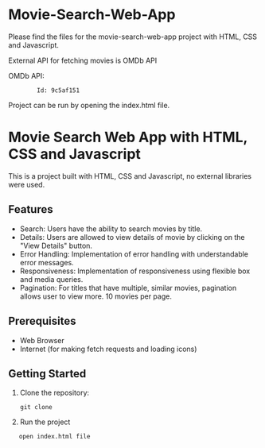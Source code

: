 # Movie-Search-Web-App

Please find the files for the movie-search-web-app project with HTML, CSS and Javascript.

External API for fetching movies is OMDb API 

OMDb API:

          
            Id: 9c5af151
           
 
 
    
    
Project can be run by opening the index.html file.


# Movie Search Web App with HTML, CSS and Javascript

This is a project built with HTML, CSS and Javascript, no external libraries were used. 

## Features

- Search: Users have the ability to search movies by title.
- Details: Users are allowed to view details of movie by clicking on the "View Details" button.
- Error Handling: Implementation of error handling with understandable error messages.
- Responsiveness: Implementation of responsiveness using flexible box and media queries.
- Pagination: For titles that have multiple, similar movies, pagination allows user to view more. 10 movies per page.

## Prerequisites

- Web Browser
- Internet (for making fetch requests and loading icons)

## Getting Started

1. Clone the repository:
   ```shell
   git clone 
   
2. Run the project
```shell
   open index.html file
```

